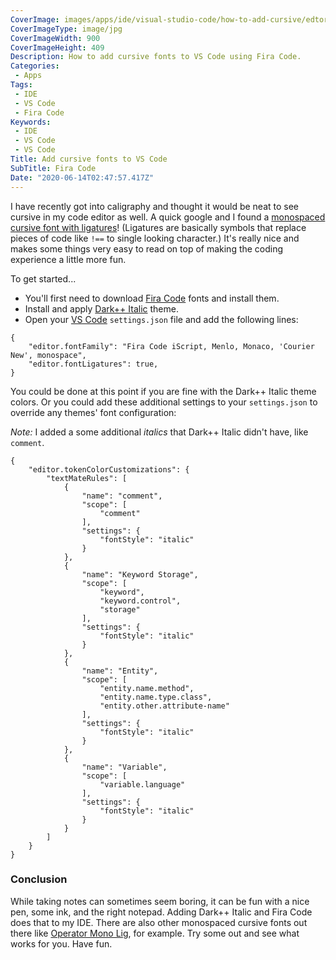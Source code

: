 ```yaml
---
CoverImage: images/apps/ide/visual-studio-code/how-to-add-cursive/edtor-cursive-900x409.jpg
CoverImageType: image/jpg
CoverImageWidth: 900
CoverImageHeight: 409
Description: How to add cursive fonts to VS Code using Fira Code.
Categories:
 - Apps
Tags:
 - IDE
 - VS Code
 - Fira Code
Keywords:
 - IDE
 - VS Code
 - VS Code
Title: Add cursive fonts to VS Code
SubTitle: Fira Code
Date: "2020-06-14T02:47:57.417Z"
---
```


[1]: https://github.com/tonsky/FiraCode "Fira Code"
[2]: https://marketplace.visualstudio.com/items?itemName=idbartosz.darkpp-italic "Dark++ Italic"
[3]: https://code.visualstudio.com/ "Visual Studio Code - Code Editing"
[4]: https://github.com/kiliman/operator-mono-lig "Operator Mono Lig"


I have recently got into caligraphy and thought it would be neat to see cursive in my code editor as well. A quick google and I found a [monospaced cursive font with ligatures][1]! (Ligatures are basically symbols that replace pieces of code like `!==` to single looking character.) It's really nice and makes some things very easy to read on top of making the coding experience a little more fun.

To get started...

+ You'll first need to download [Fira Code][1] fonts and install them.
+ Install and apply [Dark++ Italic][2] theme.
+ Open your [VS Code][3] `settings.json` file and add the following lines:

<pre><code class="language-javascript" title="settings.json" >{
    "editor.fontFamily": "Fira Code iScript, Menlo, Monaco, 'Courier New', monospace",
    "editor.fontLigatures": true,
}</code></pre>

<!--more-->

You could be done at this point if you are fine with the Dark++ Italic theme colors. Or you could add these additional settings to your `settings.json` to override any themes' font configuration:

*Note:* I added a some additional _italics_ that Dark++ Italic didn't have, like `comment`.

<pre><code class="language-javascript" title="settings.json">{
    "editor.tokenColorCustomizations": {
        "textMateRules": [
            {
                "name": "comment",
                "scope": [
                    "comment"
                ],
                "settings": {
                    "fontStyle": "italic"
                }
            },
            {
                "name": "Keyword Storage",
                "scope": [
                    "keyword",
                    "keyword.control",
                    "storage"
                ],
                "settings": {
                    "fontStyle": "italic"
                }
            },
            {
                "name": "Entity",
                "scope": [
                    "entity.name.method",
                    "entity.name.type.class",
                    "entity.other.attribute-name"
                ],
                "settings": {
                    "fontStyle": "italic"
                }
            },
            {
                "name": "Variable",
                "scope": [
                    "variable.language"
                ],
                "settings": {
                    "fontStyle": "italic"
                }
            }
        ]
    }
}</code></pre>

### Conclusion

While taking notes can sometimes seem boring, it can be fun with a nice pen, some ink, and the right notepad. Adding Dark++ Italic and Fira Code does that to my IDE. There are also other monospaced cursive fonts out there like [Operator Mono Lig][4], for example. Try some out and see what works for you. Have fun.